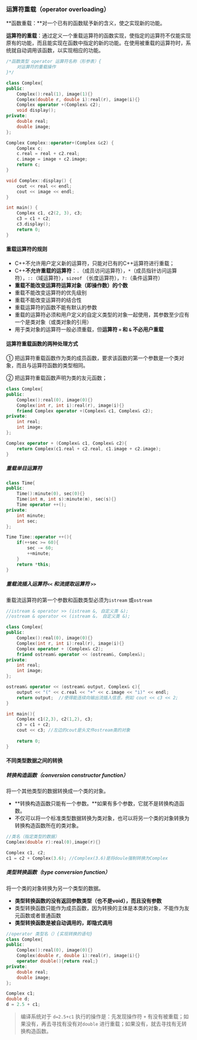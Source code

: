 ### 运算符重载（operator overloading）

**函数重载：**对一个已有的函数赋予新的含义，使之实现新的功能。

**运算符的重载**：通过定义一个重载运算符的函数实现，使指定的运算符不仅能实现原有的功能，而且能实现在函数中指定的新的功能。在使用被重载的运算符时，系统就自动调用该函数，以实现相应的功能。

```c++
/*函数类型 operator 运算符名称（形参表）{
	对运算符的重载操作
}*/

class Complex{
public:
    Complex():real(1), image(1){}
    Complex(double r, double i):real(r), image(i){}
    Complex operator +(Complex& c2);
    void display();
private:
    double real;
    double image;
};

Complex Complex::operator+(Complex &c2) {
    Complex c;
    c.real = real + c2.real;
    c.image = image + c2.image;
    return c;
}

void Complex::display() {
    cout << real << endl;
    cout << image << endl;
}

int main() {
    Complex c1, c2(2, 3), c3;
    c3 = c1 + c2;
    c3.display();
    return 0;
}
```



#### 重载运算符的规则

- C++不允许用户定义新的运算符，只能对已有的C++运算符进行重载；
- C++**不允许重载的运算符**：`.`（成员访问运算符），`*`（成员指针访问运算符），`::`（域运算符），`sizeof` （长度运算符），`?:`（条件运算符）
- **重载不能改变运算符运算对象（即操作数）的个数**
- 重载不能改变运算符的优先级别
- 重载不能改变运算符的结合性
- 重载运算符的函数不能有默认的参数
- 重载的运算符必须和用户定义的自定义类型的对象一起使用，其参数至少应有一个是类对象（或类对象的引用）
- 用于类对象的运算符一般必须重载，但**运算符 `=` 和 `&` 不必用户重载**



#### 运算符重载函数的两种处理方式

① 把运算符重载函数作为类的成员函数，要求该函数的第一个参数是一个类对象，而且与运算符函数的类型相同。

② 把运算符重载函数声明为类的友元函数；

```c++
class Complex{
public:
	Complex():real(0), image(0){}
	Complex(int r, int i):real(r), image(i){}
	friend Complex operator +(Complex& c1, Complex& c2);
private:
	int real;
	int image;
};

Complex operator + (Complex& c1, Complex& c2){
	return Complex(c1.real + c2.real, c1.image + c2.image);
}
```



##### 重载单目运算符

```c++
class Time{
public:
	Time():minute(0), sec(0){}
	Time(int m, int s):minute(m), sec(s){}
	Time operator ++();
private:
	int minute;
	int sec;
};

Time Time::operator ++(){
	if(++sec >= 60){
		sec -= 60;
		++minute;
	}
	return *this;
}
```



##### 重载流插入运算符`<<` 和流提取运算符 `>>` 

重载流运算符的第一个参数和函数类型必须为`istream` 或`ostream`

```c++
//istream & operator >> (istream &, 自定义类 &);
//ostream & operator << (istream &， 自定义类 &);

class Complex{
public:
    Complex():real(0), image(0){}
    Complex(int r, int i):real(r), image(i){}
    Complex operator + (Complex& c2);
    friend ostream& operator << (ostream&, Complex&);
private:
    int real;
    int image;
};

ostream& operator << (ostream& output, Complex& c){
    output << "(" << c.real << "+" << c.image << "i)" << endl;
    return output;	//使得能连续向输出流插入信息，例如 cout << c3 << 2;
}

int main(){
    Complex c1(2,3), c2(1,2), c3;
    c3 = c1 + c2;
    cout << c3;	//左边的cout是头文件ostream类的对象
    
    return 0;
}
```



#### 不同类型数据之间的转换

##### 转换构造函数（conversion constructor function）

将一个其他类型的数据转换成一个类的对象。

- **转换构造函数只能有一个参数。**如果有多个参数，它就不是转换构造函数。
- 不仅可以将一个标准类型数据转换为类对象，也可以将另一个类的对象转换为转换构造函数所在的类对象。

```c++
//类名（指定类型的数据）
Complex(double r):real(0),image(r){}

Complex c1, c2;
c1 = c2 + Complex(3.6);	//Complex(3.6)是将doule强制转换为Complex
```



##### 类型转换函数（type conversion function）

将一个类的对象转换为另一个类型的数据。

- **类型转换函数的没有返回参数类型（也不是void），而且没有参数**
- 类型转换函数只能作为成员函数，因为转换的主体是本类的对象，不能作为友元函数或者普通函数
- **类型转换函数是被自动调用的，即隐式调用**

```c++
//operator 类型名（）{实现转换的语句}
class Complex{
public:
    Complex():real(0), image(0){}
    Complex(double r, double i):real(r), image(i){}
    operator double(){return real;}
private:
    double real;
    double image;
};

Complex c1;
double d;
d = 2.5 + c1;
```

> 编译系统对于 `d=2.5+c1` 执行的操作是：先发现操作符 `+` 有没有被重载；如果没有，再去寻找有没有对`double` 进行重载；如果没有，就去寻找有无转换构造函数。

